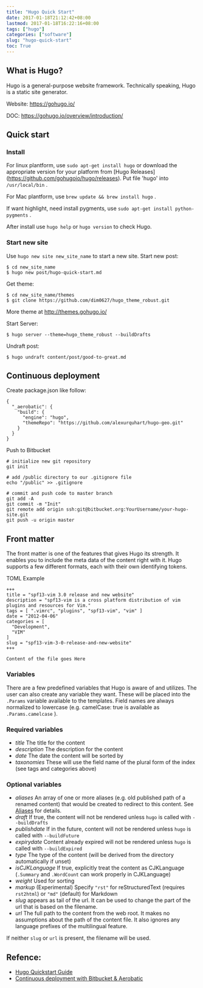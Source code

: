 ```yaml
---
title: "Hugo Quick Start"
date: 2017-01-18T21:12:42+08:00
lastmod: 2017-01-18T16:22:16+08:00
tags: ["hugo"]
categories: ["software"]
slug: "hugo-quick-start"
toc: True
---
```


## What is Hugo?

Hugo is a general-purpose website framework. Technically speaking, Hugo
is a static site generator.

Website: https://gohugo.io/

DOC: https://gohugo.io/overview/introduction/

## Quick start

### Install

For linux plantform, use `sudo apt-get install hugo` or download the
appropriate version for your platform from [Hugo Releases]
(https://github.com/gohugoio/hugo/releases). Put file 'hugo' into
`/usr/local/bin` .

For Mac plantform, use `brew update && brew install hugo` .

If want highlight, need install pygments, use
`sudo apt-get install python-pygments` .

After install use `hugo help` or `hugo version` to check Hugo.

### Start new site

Use `hugo new site new_site_name` to start a new site.
Start new post:

    $ cd new_site_name
    $ hugo new post/hugo-quick-start.md

Get theme:

    $ cd new_site_name/themes
    $ git clone https://github.com/dim0627/hugo_theme_robust.git

More theme at http://themes.gohugo.io/

Start Server:

    $ hugo server --theme=hugo_theme_robust --buildDrafts

Undraft post:

    $ hugo undraft content/post/good-to-great.md


## Continuous deployment

Create package.json like follow:

    {
      "_aerobatic": {
        "build": {
          "engine": "hugo",
          "themeRepo": "https://github.com/alexurquhart/hugo-geo.git"
        }
      }
    }

Push to Bitbucket

    # initialize new git repository
    git init

    # add /public directory to our .gitignore file
    echo "/public" >> .gitignore

    # commit and push code to master branch
    git add -A
    git commit -m "Init"
    git remote add origin ssh:git@bitbucket.org:YourUsername/your-hugo-site.git
    git push -u origin master

## Front matter

The front matter is one of the features that gives Hugo its strength. It
enables you to include the meta data of the content right with it. Hugo
supports a few different formats, each with their own identifying tokens.

TOML Example

    +++
    title = "spf13-vim 3.0 release and new website"
    description = "spf13-vim is a cross platform distribution of vim plugins and resources for Vim."
    tags = [ ".vimrc", "plugins", "spf13-vim", "vim" ]
    date = "2012-04-06"
    categories = [
      "Development",
      "VIM"
    ]
    slug = "spf13-vim-3-0-release-and-new-website"
    +++

    Content of the file goes Here

### Variables

There are a few predefined variables that Hugo is aware of and utilizes.
The user can also create any variable they want. These will be placed
into the ``.Params`` variable available to the templates. Field names
are always normalized to lowercase (e.g. camelCase: true is available as
``.Params.camelcase`` ).

### Required variables

-  *title* The title for the content
-  *description* The description for the content
-  *date* The date the content will be sorted by
-  *taxonomies* These will use the field name of the plural form of the
   index (see tags and categories above)

### Optional variables

-  *aliases* An array of one or more aliases (e.g. old published path of
   a renamed content) that would be created to redirect to this content.
   See [Aliases](https://gohugo.io/extras/aliases/) for details.
-  *draft* If true, the content will not be rendered unless ``hugo`` is
   called with ``--buildDrafts``
-  *publishdate* If in the future, content will not be rendered unless
   ``hugo`` is called with ``--buildFuture``
-  *expirydate* Content already expired will not be rendered unless
   ``hugo`` is called with ``--buildExpired``
-  *type* The type of the content (will be derived from the directory
   automatically if unset)
-  *isCJKLanguage* If true, explicitly treat the content as CJKLanguage
   (``.Summary`` and ``.WordCount`` can work properly in CJKLanguage)
-  *weight* Used for sorting
-  *markup* (Experimental) Specify ``"rst"`` for reStructuredText
   (requires ``rst2html``) or ``"md"`` (default) for Markdown
-  *slug* appears as tail of the url. It can be used to change the part
   of the url that is based on the filename.
-  *url* The full path to the content from the web root. It makes no
   assumptions about the path of the content file. It also ignores any
   language prefixes of the multilingual feature.

If neither ``slug`` or ``url`` is present, the filename will be used.

## Refence:

-  [Hugo Quickstart Guide](https://gohugo.io/overview/quickstart/)
-  [Continuous deployment with Bitbucket & Aerobatic](
https://gohugo.io/tutorials/hosting-on-bitbucket/)
